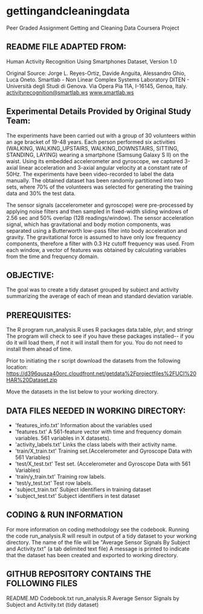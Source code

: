 # gettingandcleaningdata
Peer Graded Assignment Getting and Cleaning Data Coursera Project

## README FILE ADAPTED FROM:
Human Activity Recognition Using Smartphones Dataset, Version 1.0

Original Source:
Jorge L. Reyes-Ortiz, Davide Anguita, Alessandro Ghio, Luca Oneto.
Smartlab - Non Linear Complex Systems Laboratory
DITEN - Università degli Studi di Genova.
Via Opera Pia 11A, I-16145, Genoa, Italy.
activityrecognition@smartlab.ws
www.smartlab.ws

## Experimental Details Provided by Original Study Team:
The experiments have been carried out with a group of 30 volunteers within an age bracket of 19-48 years. Each person performed six activities (WALKING, WALKING_UPSTAIRS, WALKING_DOWNSTAIRS, SITTING, STANDING, LAYING) wearing a smartphone (Samsung Galaxy S II) on the waist. Using its embedded accelerometer and gyroscope, we captured 3-axial linear acceleration and 3-axial angular velocity at a constant rate of 50Hz. The experiments have been video-recorded to label the data manually. The obtained dataset has been randomly partitioned into two sets, where 70% of the volunteers was selected for generating the training data and 30% the test data. 

The sensor signals (accelerometer and gyroscope) were pre-processed by applying noise filters and then sampled in fixed-width sliding windows of 2.56 sec and 50% overlap (128 readings/window). The sensor acceleration signal, which has gravitational and body motion components, was separated using a Butterworth low-pass filter into body acceleration and gravity. The gravitational force is assumed to have only low frequency components, therefore a filter with 0.3 Hz cutoff frequency was used. From each window, a vector of features was obtained by calculating variables from the time and frequency domain. 

## OBJECTIVE:
The goal was to create a tidy dataset grouped by subject and activity summarizing the average of each of mean and standard deviation variable.

## PREREQUISITES:
The R program run_analysis.R uses R packages data.table, plyr, and stringr
The program will check to see if you have these packages installed-- if you do it will load them, if not it will install them for you.
You do not need to install them ahead of time.

Prior to initiating the r script download the datasets from the following location:
https://d396qusza40orc.cloudfront.net/getdata%2Fprojectfiles%2FUCI%20HAR%20Dataset.zip

Move the datasets in the list below to your working directory.

## DATA FILES NEEDED IN WORKING DIRECTORY:
- 'features_info.txt'     Information about the variables used 
- 'features.txt'          A 561-feature vector with time and frequency domain variables.  561 variables in X datasets).
- 'activity_labels.txt'   Links the class labels with their activity name.
- 'train/X_train.txt'     Training set.(Accelerometer and Gyroscope Data with 561 Variables)
- 'test/X_test.txt'       Test set.  (Accelerometer and Gyroscope Data with 561 Variables)
- 'train/y_train.txt'     Training row labels.
- 'test/y_test.txt'       Test row labels.
- 'subject_train.txt'     Subject identifiers in training dataset
- 'subject_test.txt'      Subject identifiers in test dataset

## CODING & RUN INFORMATION
For more information on coding methodology see the codebook.
Running the code run_analysis.R will result in output of a tidy dataset to your working directory.
The name of the file will be "Average Sensor Signals By Subject and Activity.txt"  (a tab delimited text file)
A message is printed to indicate that the dataset has been created and exported to working directory.

## GITHUB REPOSITORY CONTAINS THE FOLLOWING FILES
README.MD
Codebook.txt
run_analysis.R
Average Sensor Signals by Subject and Activity.txt (tidy dataset)
